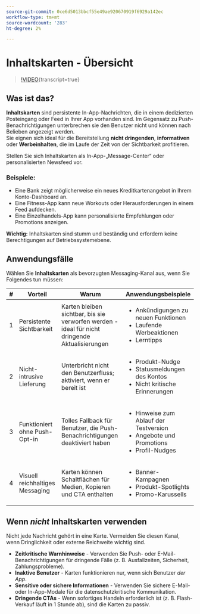 ```yaml
---
source-git-commit: 0ce6d5013bbcf55e49ae920670919f6929a142ec
workflow-type: tm+mt
source-wordcount: '283'
ht-degree: 2%

---
```

# Inhaltskarten - Übersicht

>[!VIDEO](https://video.tv.adobe.com/v/3458224/?learn=on&enablevpops){transcript=true}

## Was ist das?

**Inhaltskarten** sind persistente In-App-Nachrichten, die in einem dedizierten Posteingang oder Feed in Ihrer App vorhanden sind. Im Gegensatz zu Push-Benachrichtigungen unterbrechen sie den Benutzer nicht und können nach Belieben angezeigt werden.\
Sie eignen sich ideal für die Bereitstellung **nicht dringenden**, **informativen** oder **Werbeinhalten**, die im Laufe der Zeit von der Sichtbarkeit profitieren.

Stellen Sie sich Inhaltskarten als In-App-„Message-Center“ oder personalisierten Newsfeed vor.

### Beispiele:

- Eine Bank zeigt möglicherweise ein neues Kreditkartenangebot in Ihrem Konto-Dashboard an.
- Eine Fitness-App kann neue Workouts oder Herausforderungen in einem Feed aufdecken.
- Eine Einzelhandels-App kann personalisierte Empfehlungen oder Promotions anzeigen.

**Wichtig:** Inhaltskarten sind stumm und beständig und erfordern keine Berechtigungen auf Betriebssystemebene.

## Anwendungsfälle

Wählen Sie **Inhaltskarten** als bevorzugten Messaging-Kanal aus, wenn Sie Folgendes tun müssen:

| # | Vorteil | Warum | Anwendungsbeispiele |
|---|---------|-----|-------------------|
| 1 | Persistente Sichtbarkeit | Karten bleiben sichtbar, bis sie verworfen werden - ideal für nicht dringende Aktualisierungen | <ul><li>Ankündigungen zu neuen Funktionen</li><li>Laufende Werbeaktionen</li><li>Lerntipps</li></ul> |
| 2 | Nicht-intrusive Lieferung | Unterbricht nicht den Benutzerfluss; aktiviert, wenn er bereit ist | <ul><li>Produkt-Nudge</li><li>Statusmeldungen des Kontos</li><li>Nicht kritische Erinnerungen</li></ul> |
| 3 | Funktioniert ohne Push-Opt-in | Tolles Fallback für Benutzer, die Push-Benachrichtigungen deaktiviert haben | <ul><li>Hinweise zum Ablauf der Testversion</li><li>Angebote und Promotions</li><li>Profil-Nudges</li></ul> |
| 4 | Visuell reichhaltiges Messaging | Karten können Schaltflächen für Medien, Kopieren und CTA enthalten | <ul><li>Banner-Kampagnen</li><li>Produkt-Spotlights</li><li>Promo-Karussells</li></ul> |

## Wenn *nicht* Inhaltskarten verwenden

Nicht jede Nachricht gehört in eine Karte. Vermeiden Sie diesen Kanal, wenn Dringlichkeit oder externe Reichweite wichtig sind.

- **Zeitkritische Warnhinweise** - Verwenden Sie Push- oder E-Mail-Benachrichtigungen für dringende Fälle (z. B. Ausfallzeiten, Sicherheit, Zahlungsprobleme).
- **Inaktive Benutzer** - Karten funktionieren nur, wenn sich Benutzer *der App*.
- **Sensitive oder sichere Informationen** - Verwenden Sie sichere E-Mail- oder In-App-Modale für die datenschutzkritische Kommunikation.
- **Dringende CTAs** - Wenn sofortiges Handeln erforderlich ist (z. B. Flash-Verkauf läuft in 1 Stunde ab), sind die Karten zu passiv.
